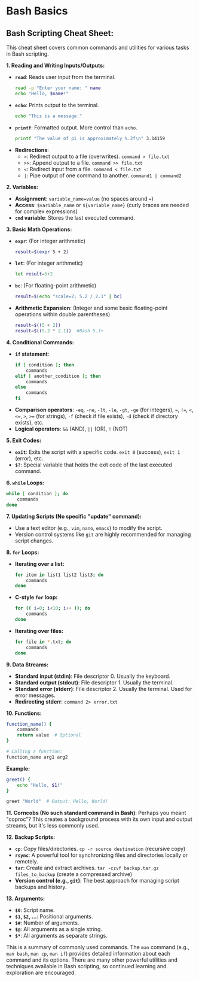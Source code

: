 # Bash Basics

## Bash Scripting Cheat Sheet:

This cheat sheet covers common commands and utilities for various tasks in Bash scripting.

**1. Reading and Writing Inputs/Outputs:**

* **`read`**: Reads user input from the terminal.
    ```bash
    read -p "Enter your name: " name
    echo "Hello, $name!"
    ```
* **`echo`**: Prints output to the terminal.
    ```bash
    echo "This is a message."
    ```
* **`printf`**: Formatted output.  More control than `echo`.
    ```bash
    printf "The value of pi is approximately %.2f\n" 3.14159
    ```
* **Redirections**:
    * `>`: Redirect output to a file (overwrites). `command > file.txt`
    * `>>`: Append output to a file. `command >> file.txt`
    * `<`: Redirect input from a file. `command < file.txt`
    * `|`: Pipe output of one command to another. `command1 | command2`


**2. Variables:**

* **Assignment**: `variable_name=value` (no spaces around `=`)
* **Access**: `$variable_name` or `${variable_name}` (curly braces are needed for complex expressions)
* **`cmd` variable**: Stores the last executed command.


**3. Basic Math Operations:**

* **`expr`**:  (For integer arithmetic)
    ```bash
    result=$(expr 5 + 2)
    ```
* **`let`**: (For integer arithmetic)
    ```bash
    let result=5+2
    ```
* **`bc`**: (For floating-point arithmetic)
    ```bash
    result=$(echo "scale=2; 5.2 / 2.1" | bc) 
    ```
* **Arithmetic Expansion**:  (Integer and some basic floating-point operations within double parentheses)
    ```bash
    result=$((5 + 2))
    result=$((5.2 * 2.1))  #Bash 5.1+
    ```


**4. Conditional Commands:**

* **`if` statement**:
    ```bash
    if [ condition ]; then
        commands
    elif [ another_condition ]; then
        commands
    else
        commands
    fi
    ```
* **Comparison operators**: `-eq`, `-ne`, `-lt`, `-le`, `-gt`, `-ge` (for integers), `=`, `!=`, `<`, `<=`, `>`, `>=` (for strings), `-f` (check if file exists), `-d` (check if directory exists), etc.
* **Logical operators**: `&&` (AND), `||` (OR), `!` (NOT)


**5. Exit Codes:**

* **`exit`**: Exits the script with a specific code. `exit 0` (success), `exit 1` (error), etc.
* **`$?`**:  Special variable that holds the exit code of the last executed command.


**6. `while` Loops:**

```bash
while [ condition ]; do
    commands
done
```


**7. Updating Scripts (No specific "update" command):**

* Use a text editor (e.g., `vim`, `nano`, `emacs`) to modify the script.
* Version control systems like `git` are highly recommended for managing script changes.


**8. `for` Loops:**

* **Iterating over a list:**
    ```bash
    for item in list1 list2 list3; do
        commands
    done
    ```
* **C-style `for` loop:**
    ```bash
    for (( i=0; i<10; i++ )); do
        commands
    done
    ```
* **Iterating over files:**
    ```bash
    for file in *.txt; do
        commands
    done
    ```


**9. Data Streams:**

* **Standard input (stdin)**: File descriptor 0.  Usually the keyboard.
* **Standard output (stdout)**: File descriptor 1. Usually the terminal.
* **Standard error (stderr)**: File descriptor 2.  Usually the terminal.  Used for error messages.
* **Redirecting stderr**: `command 2> error.txt`


**10. Functions:**

```bash
function_name() {
    commands
    return value  # Optional
}

# Calling a function:
function_name arg1 arg2 
```

**Example:**

```bash
greet() {
    echo "Hello, $1!"
}

greet "World"  # Output: Hello, World!
```

**11. Corncobs (No such standard command in Bash)**:  Perhaps you meant "coproc"?  This creates a background process with its own input and output streams, but it's less commonly used.


**12. Backup Scripts:**

* **`cp`**: Copy files/directories. `cp -r source destination` (recursive copy)
* **`rsync`**:  A powerful tool for synchronizing files and directories locally or remotely.
* **`tar`**: Create and extract archives.  `tar -czvf backup.tar.gz files_to_backup` (create a compressed archive)
* **Version control (e.g., `git`)**: The best approach for managing script backups and history.


**13. Arguments:**

* **`$0`**: Script name.
* **`$1`, `$2`, ...**:  Positional arguments.
* **`$#`**: Number of arguments.
* **`$@`**: All arguments as a single string.
* **`$*`**: All arguments as separate strings.


This is a summary of commonly used commands.  The `man` command (e.g., `man bash`, `man cp`, `man if`) provides detailed information about each command and its options.  There are many other powerful utilities and techniques available in Bash scripting, so continued learning and exploration are encouraged.
